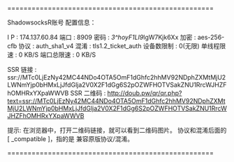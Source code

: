
===================================================

 ShadowsocksR账号 配置信息：

 I  P	    : 174.137.60.84
 端口	    : 8909
 密码	    : *3^hoyF1LI9*lgW7Kjk6Xx
 加密	    : aes-256-cfb
 协议	    : auth_sha1_v4
 混淆	    : tls1.2_ticket_auth
 设备数限制 : 0(无限)
 单线程限速 : 0 KB/S
 端口总限速 : 0 KB/S

 SSR   链接 : ssr://MTc0LjEzNy42MC44NDo4OTA5OmF1dGhfc2hhMV92NDphZXMtMjU2LWNmYjp0bHMxLjJfdGlja2V0X2F1dGg6S2pOZWFHOTVSakZNU1RrcWJHZFhOMHRxYXpaWWVB
 SSR 二维码 : http://doub.pw/qr/qr.php?text=ssr://MTc0LjEzNy42MC44NDo4OTA5OmF1dGhfc2hhMV92NDphZXMtMjU2LWNmYjp0bHMxLjJfdGlja2V0X2F1dGg6S2pOZWFHOTVSakZNU1RrcWJHZFhOMHRxYXpaWWVB

  提示:
 在浏览器中，打开二维码链接，就可以看到二维码图片。
 协议和混淆后面的[ _compatible ]，指的是 兼容原版协议/混淆。

===================================================

